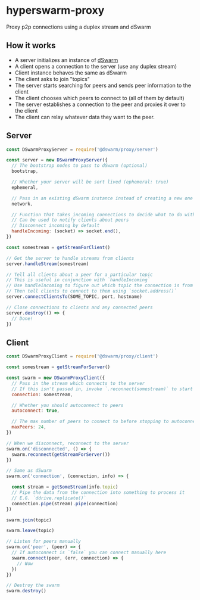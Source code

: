 # hyperswarm-proxy
Proxy p2p connections using a duplex stream and dSwarm

## How it works

- A server initializes an instance of [dSwarm](https://github.com/dwebprotocol/dswarm)
- A client opens a connection to the server (use any duplex stream)
- Client instance behaves the same as dSwarm
- The client asks to join "topics"
- The server starts searching for peers and sends peer information to the client
- The client chooses which peers to connect to (all of them by default)
- The server establishes a connection to the peer and proxies it over to the client
- The client can relay whatever data they want to the peer.

## Server

```js
const DSwarmProxyServer = require('@dswarm/proxy/server')

const server = new DSwarmProxyServer({
  // The bootstrap nodes to pass to dSwarm (optional)
  bootstrap,

  // Whether your server will be sort lived (ephemeral: true)
  ephemeral,

  // Pass in an existing dSwarm instance instead of creating a new one (optional)
  network,

  // Function that takes incoming connections to decide what to do with them
  // Can be used to notify clients about peers
  // Disconnect incoming by default
  handleIncoming: (socket) => socket.end(),
})

const somestream = getStreamForClient()

// Get the server to handle streams from clients
server.handleStream(somestream)

// Tell all clients about a peer for a particular topic
// This is useful in conjunction with `handleIncoming`
// Use handleIncoming to figure out which topic the connection is from
// Then tell clients to connect to them using `socket.address()`
server.connectClientsTo(SOME_TOPIC, port, hostname)

// Close connections to clients and any connected peers
server.destroy(() => {
  // Done!
})
```

## Client

```js
const DSwarmProxyClient = require('@dswarm/proxy/client')

const somestream = getStreamForServer()

const swarm = new DSwarmProxyClient({
  // Pass in the stream which connects to the server
  // If this isn't passed in, invoke `.reconnect(somestream)` to start connecting
  connection: somestream,

  // Whether you should autoconnect to peers
  autoconnect: true,

  // The max number of peers to connect to before stopping to autoconnect
  maxPeers: 24,
})

// When we disconnect, reconnect to the server
swarm.on('disconnected', () => {
  swarm.reconnect(getStreamForServer())
})

// Same as dSwarm
swarm.on('connection', (connection, info) => {

  const stream = getSomeStream(info.topic)
  // Pipe the data from the connection into something to process it
  // E.G. `ddrive.replicate()`
  connection.pipe(stream).pipe(connection)
})

swarm.join(topic)

swarm.leave(topic)

// Listen for peers manually
swarm.on('peer', (peer) => {
  // If autoconnect is `false` you can connect manually here
  swarm.connect(peer, (err, connection) => {
    // Wow
  })
})

// Destroy the swarm
swarm.destroy()
```
